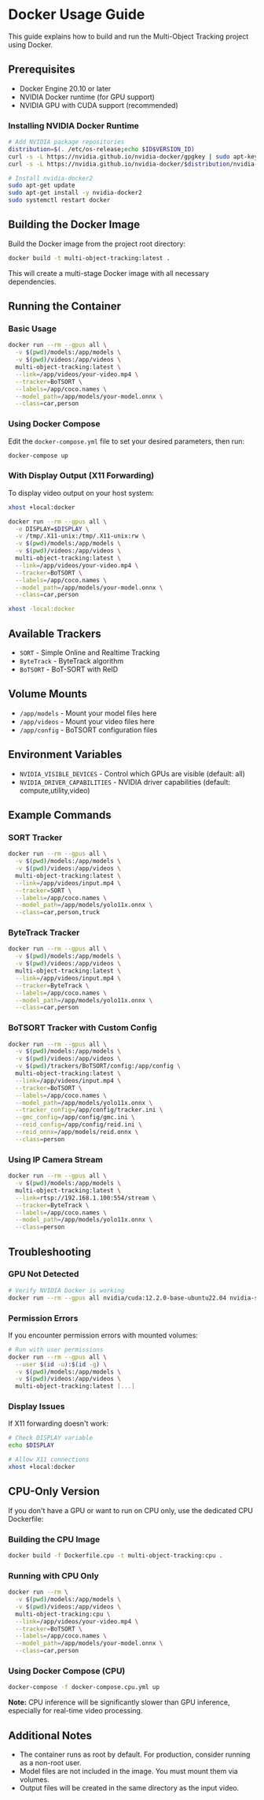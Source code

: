 # Docker Usage Guide

This guide explains how to build and run the Multi-Object Tracking project using Docker.

## Prerequisites

- Docker Engine 20.10 or later
- NVIDIA Docker runtime (for GPU support)
- NVIDIA GPU with CUDA support (recommended)

### Installing NVIDIA Docker Runtime

```bash
# Add NVIDIA package repositories
distribution=$(. /etc/os-release;echo $ID$VERSION_ID)
curl -s -L https://nvidia.github.io/nvidia-docker/gpgkey | sudo apt-key add -
curl -s -L https://nvidia.github.io/nvidia-docker/$distribution/nvidia-docker.list | sudo tee /etc/apt/sources.list.d/nvidia-docker.list

# Install nvidia-docker2
sudo apt-get update
sudo apt-get install -y nvidia-docker2
sudo systemctl restart docker
```

## Building the Docker Image

Build the Docker image from the project root directory:

```bash
docker build -t multi-object-tracking:latest .
```

This will create a multi-stage Docker image with all necessary dependencies.

## Running the Container

### Basic Usage

```bash
docker run --rm --gpus all \
  -v $(pwd)/models:/app/models \
  -v $(pwd)/videos:/app/videos \
  multi-object-tracking:latest \
  --link=/app/videos/your-video.mp4 \
  --tracker=BoTSORT \
  --labels=/app/coco.names \
  --model_path=/app/models/your-model.onnx \
  --class=car,person
```

### Using Docker Compose

Edit the `docker-compose.yml` file to set your desired parameters, then run:

```bash
docker-compose up
```

### With Display Output (X11 Forwarding)

To display video output on your host system:

```bash
xhost +local:docker

docker run --rm --gpus all \
  -e DISPLAY=$DISPLAY \
  -v /tmp/.X11-unix:/tmp/.X11-unix:rw \
  -v $(pwd)/models:/app/models \
  -v $(pwd)/videos:/app/videos \
  multi-object-tracking:latest \
  --link=/app/videos/your-video.mp4 \
  --tracker=BoTSORT \
  --labels=/app/coco.names \
  --model_path=/app/models/your-model.onnx \
  --class=car,person

xhost -local:docker
```

## Available Trackers

- `SORT` - Simple Online and Realtime Tracking
- `ByteTrack` - ByteTrack algorithm
- `BoTSORT` - BoT-SORT with ReID

## Volume Mounts

- `/app/models` - Mount your model files here
- `/app/videos` - Mount your video files here
- `/app/config` - BoTSORT configuration files

## Environment Variables

- `NVIDIA_VISIBLE_DEVICES` - Control which GPUs are visible (default: all)
- `NVIDIA_DRIVER_CAPABILITIES` - NVIDIA driver capabilities (default: compute,utility,video)

## Example Commands

### SORT Tracker
```bash
docker run --rm --gpus all \
  -v $(pwd)/models:/app/models \
  -v $(pwd)/videos:/app/videos \
  multi-object-tracking:latest \
  --link=/app/videos/input.mp4 \
  --tracker=SORT \
  --labels=/app/coco.names \
  --model_path=/app/models/yolo11x.onnx \
  --class=car,person,truck
```

### ByteTrack Tracker
```bash
docker run --rm --gpus all \
  -v $(pwd)/models:/app/models \
  -v $(pwd)/videos:/app/videos \
  multi-object-tracking:latest \
  --link=/app/videos/input.mp4 \
  --tracker=ByteTrack \
  --labels=/app/coco.names \
  --model_path=/app/models/yolo11x.onnx \
  --class=car,person
```

### BoTSORT Tracker with Custom Config
```bash
docker run --rm --gpus all \
  -v $(pwd)/models:/app/models \
  -v $(pwd)/videos:/app/videos \
  -v $(pwd)/trackers/BoTSORT/config:/app/config \
  multi-object-tracking:latest \
  --link=/app/videos/input.mp4 \
  --tracker=BoTSORT \
  --labels=/app/coco.names \
  --model_path=/app/models/yolo11x.onnx \
  --tracker_config=/app/config/tracker.ini \
  --gmc_config=/app/config/gmc.ini \
  --reid_config=/app/config/reid.ini \
  --reid_onnx=/app/models/reid.onnx \
  --class=person
```

### Using IP Camera Stream
```bash
docker run --rm --gpus all \
  -v $(pwd)/models:/app/models \
  multi-object-tracking:latest \
  --link=rtsp://192.168.1.100:554/stream \
  --tracker=ByteTrack \
  --labels=/app/coco.names \
  --model_path=/app/models/yolo11x.onnx \
  --class=person
```

## Troubleshooting

### GPU Not Detected
```bash
# Verify NVIDIA Docker is working
docker run --rm --gpus all nvidia/cuda:12.2.0-base-ubuntu22.04 nvidia-smi
```

### Permission Errors
If you encounter permission errors with mounted volumes:
```bash
# Run with user permissions
docker run --rm --gpus all \
  --user $(id -u):$(id -g) \
  -v $(pwd)/models:/app/models \
  -v $(pwd)/videos:/app/videos \
  multi-object-tracking:latest [...]
```

### Display Issues
If X11 forwarding doesn't work:
```bash
# Check DISPLAY variable
echo $DISPLAY

# Allow X11 connections
xhost +local:docker
```

## CPU-Only Version

If you don't have a GPU or want to run on CPU only, use the dedicated CPU Dockerfile:

### Building the CPU Image

```bash
docker build -f Dockerfile.cpu -t multi-object-tracking:cpu .
```

### Running with CPU Only

```bash
docker run --rm \
  -v $(pwd)/models:/app/models \
  -v $(pwd)/videos:/app/videos \
  multi-object-tracking:cpu \
  --link=/app/videos/your-video.mp4 \
  --tracker=BoTSORT \
  --labels=/app/coco.names \
  --model_path=/app/models/your-model.onnx \
  --class=car,person
```

### Using Docker Compose (CPU)

```bash
docker-compose -f docker-compose.cpu.yml up
```

**Note:** CPU inference will be significantly slower than GPU inference, especially for real-time video processing.

## Additional Notes

- The container runs as root by default. For production, consider running as a non-root user.
- Model files are not included in the image. You must mount them via volumes.
- Output files will be created in the same directory as the input video.
